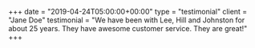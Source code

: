+++
date = "2019-04-24T05:00:00+00:00"
type = "testimonial"
client = "Jane Doe"
testimonial = "We have been with Lee, Hill and Johnston for about 25 years. They have awesome customer service. They are great!"
+++